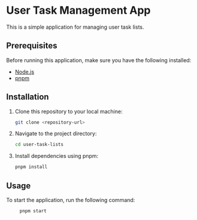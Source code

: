 # User Task Management App

This is a simple application for managing user task lists.

## Prerequisites

Before running this application, make sure you have the following installed:

- [Node.js](https://nodejs.org/)
- [pnpm](https://pnpm.io/)

## Installation

1. Clone this repository to your local machine:

   ```bash
   git clone <repository-url>


2. Navigate to the project directory:

    ```bash
   cd user-task-lists


3. Install dependencies using pnpm:

    ```bash
    pnpm install


## Usage

   To start the application, run the following command:
   
       
         pnpm start
     



